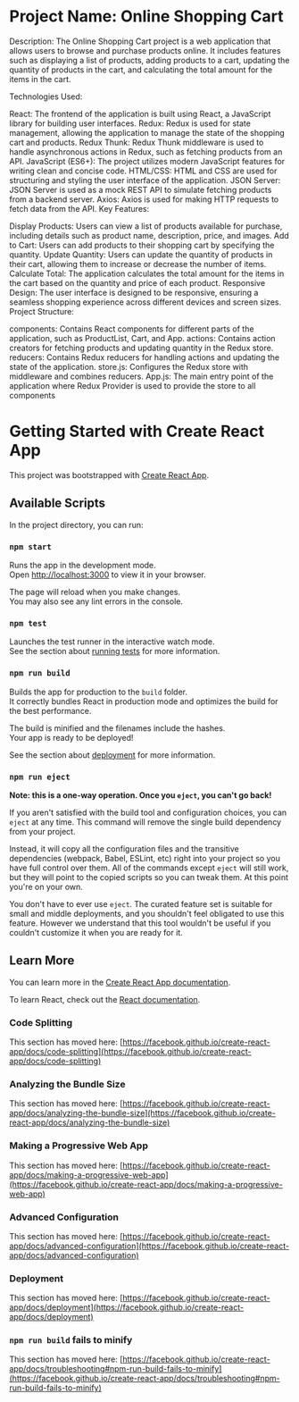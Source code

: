 # Project Name: Online Shopping Cart

Description:
The Online Shopping Cart project is a web application that allows users to browse and purchase products online. It includes features such as displaying a list of products, adding products to a cart, updating the quantity of products in the cart, and calculating the total amount for the items in the cart.

Technologies Used:

React: The frontend of the application is built using React, a JavaScript library for building user interfaces.
Redux: Redux is used for state management, allowing the application to manage the state of the shopping cart and products.
Redux Thunk: Redux Thunk middleware is used to handle asynchronous actions in Redux, such as fetching products from an API.
JavaScript (ES6+): The project utilizes modern JavaScript features for writing clean and concise code.
HTML/CSS: HTML and CSS are used for structuring and styling the user interface of the application.
JSON Server: JSON Server is used as a mock REST API to simulate fetching products from a backend server.
Axios: Axios is used for making HTTP requests to fetch data from the API.
Key Features:

Display Products: Users can view a list of products available for purchase, including details such as product name, description, price, and images.
Add to Cart: Users can add products to their shopping cart by specifying the quantity.
Update Quantity: Users can update the quantity of products in their cart, allowing them to increase or decrease the number of items.
Calculate Total: The application calculates the total amount for the items in the cart based on the quantity and price of each product.
Responsive Design: The user interface is designed to be responsive, ensuring a seamless shopping experience across different devices and screen sizes.
Project Structure:

components: Contains React components for different parts of the application, such as ProductList, Cart, and App.
actions: Contains action creators for fetching products and updating quantity in the Redux store.
reducers: Contains Redux reducers for handling actions and updating the state of the application.
store.js: Configures the Redux store with middleware and combines reducers.
App.js: The main entry point of the application where Redux Provider is used to provide the store to all components



# Getting Started with Create React App

This project was bootstrapped with [Create React App](https://github.com/facebook/create-react-app).

## Available Scripts

In the project directory, you can run:

### `npm start`

Runs the app in the development mode.\
Open [http://localhost:3000](http://localhost:3000) to view it in your browser.

The page will reload when you make changes.\
You may also see any lint errors in the console.

### `npm test`

Launches the test runner in the interactive watch mode.\
See the section about [running tests](https://facebook.github.io/create-react-app/docs/running-tests) for more information.

### `npm run build`

Builds the app for production to the `build` folder.\
It correctly bundles React in production mode and optimizes the build for the best performance.

The build is minified and the filenames include the hashes.\
Your app is ready to be deployed!

See the section about [deployment](https://facebook.github.io/create-react-app/docs/deployment) for more information.

### `npm run eject`

**Note: this is a one-way operation. Once you `eject`, you can't go back!**

If you aren't satisfied with the build tool and configuration choices, you can `eject` at any time. This command will remove the single build dependency from your project.

Instead, it will copy all the configuration files and the transitive dependencies (webpack, Babel, ESLint, etc) right into your project so you have full control over them. All of the commands except `eject` will still work, but they will point to the copied scripts so you can tweak them. At this point you're on your own.

You don't have to ever use `eject`. The curated feature set is suitable for small and middle deployments, and you shouldn't feel obligated to use this feature. However we understand that this tool wouldn't be useful if you couldn't customize it when you are ready for it.

## Learn More

You can learn more in the [Create React App documentation](https://facebook.github.io/create-react-app/docs/getting-started).

To learn React, check out the [React documentation](https://reactjs.org/).

### Code Splitting

This section has moved here: [https://facebook.github.io/create-react-app/docs/code-splitting](https://facebook.github.io/create-react-app/docs/code-splitting)

### Analyzing the Bundle Size

This section has moved here: [https://facebook.github.io/create-react-app/docs/analyzing-the-bundle-size](https://facebook.github.io/create-react-app/docs/analyzing-the-bundle-size)

### Making a Progressive Web App

This section has moved here: [https://facebook.github.io/create-react-app/docs/making-a-progressive-web-app](https://facebook.github.io/create-react-app/docs/making-a-progressive-web-app)

### Advanced Configuration

This section has moved here: [https://facebook.github.io/create-react-app/docs/advanced-configuration](https://facebook.github.io/create-react-app/docs/advanced-configuration)

### Deployment

This section has moved here: [https://facebook.github.io/create-react-app/docs/deployment](https://facebook.github.io/create-react-app/docs/deployment)

### `npm run build` fails to minify

This section has moved here: [https://facebook.github.io/create-react-app/docs/troubleshooting#npm-run-build-fails-to-minify](https://facebook.github.io/create-react-app/docs/troubleshooting#npm-run-build-fails-to-minify)
